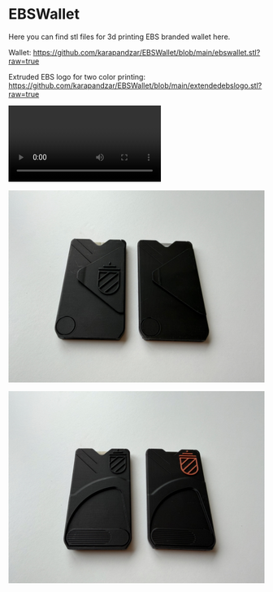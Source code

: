# EBSWallet

Here you can find stl files for 3d printing EBS branded wallet here.

Wallet:
https://github.com/karapandzar/EBSWallet/blob/main/ebswallet.stl?raw=true

Extruded EBS logo for two color printing:
https://github.com/karapandzar/EBSWallet/blob/main/extendedebslogo.stl?raw=true

<video src="assets/demo.mp4" controls></video>


![Wallets](IMG_6147.jpeg)

![Wallets](IMG_6146.jpeg)
